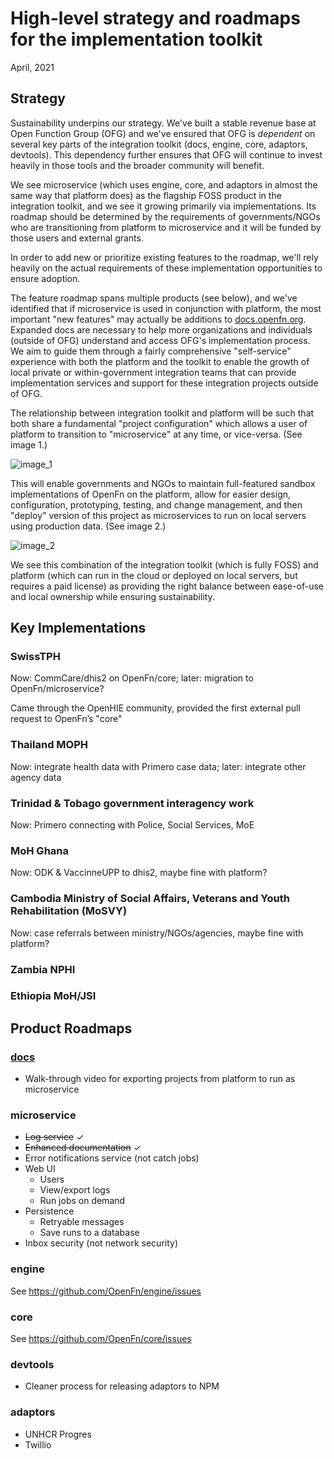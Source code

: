 # High-level strategy and roadmaps for the implementation toolkit

April, 2021

## Strategy

Sustainability underpins our strategy. We've built a stable revenue base at Open
Function Group (OFG) and we've ensured that OFG is _dependent_ on several key
parts of the integration toolkit (docs, engine, core, adaptors, devtools). This
dependency further ensures that OFG will continue to invest heavily in those
tools and the broader community will benefit.

We see microservice (which uses engine, core, and adaptors in almost the same
way that platform does) as the flagship FOSS product in the integration toolkit,
and we see it growing primarily via implementations. Its roadmap should be
determined by the requirements of governments/NGOs who are transitioning
from platform to microservice and it will be funded by those users and external
grants.

In order to add new or prioritize existing features to the roadmap, we'll rely
heavily on the actual requirements of these implementation opportunities to
ensure adoption.

The feature roadmap spans multiple products (see below), and we've identified
that if microservice is used in conjunction with platform, the most important
"new features" may actually be additions to
[docs.openfn.org](https://docs.openfn.org). Expanded docs are necessary to help
more organizations and individuals (outside of OFG) understand and access OFG's
implementation process. We aim to guide them through a fairly comprehensive
"self-service" experience with both the platform and the toolkit to enable the
growth of local private or within-government integration teams that can provide
implementation services and support for these integration projects outside of
OFG.

The relationship between integration toolkit and platform will be such that both
share a fundamental "project configuration" which allows a user of platform to
transition to "microservice" at any time, or vice-versa. (See image 1.)

![image_1](https://user-images.githubusercontent.com/8732845/116211532-d3028980-a73b-11eb-8936-d52909e62a63.png)

This will enable governments and NGOs to maintain full-featured sandbox
implementations of OpenFn on the platform, allow for easier design,
configuration, prototyping, testing, and change management, and then "deploy"
version of this project as microservices to run on local servers using
production data. (See image 2.)

![image_2](https://user-images.githubusercontent.com/8732845/116211579-e01f7880-a73b-11eb-9e7e-a69ceec35414.png)

We see this combination of the integration toolkit (which is fully FOSS) and
platform (which can run in the cloud or deployed on local servers, but requires
a paid license) as providing the right balance between ease-of-use and local
ownership while ensuring sustainability.

## Key Implementations

### SwissTPH

Now: CommCare/dhis2 on OpenFn/core; later: migration to OpenFn/microservice?

Came through the OpenHIE community, provided the first external pull request to
OpenFn’s "core"

### Thailand MOPH

Now: integrate health data with Primero case data; later: integrate other agency
data

### Trinidad & Tobago government interagency work

Now: Primero connecting with Police, Social Services, MoE

### MoH Ghana

Now: ODK & VaccinneUPP to dhis2, maybe fine with platform?

### Cambodia Ministry of Social Affairs, Veterans and Youth Rehabilitation (MoSVY)

Now: case referrals between ministry/NGOs/agencies, maybe fine with platform?

### Zambia NPHI

### Ethiopia MoH/JSI

## Product Roadmaps

### [docs](https://docs.openfn.org)

- Walk-through video for exporting projects from platform to run as microservice

### microservice

- ~~Log service~~ ✓
- ~~Enhanced documentation~~ ✓
- Error notifications service (not catch jobs)
- Web UI
  - Users
  - View/export logs
  - Run jobs on demand
- Persistence
  - Retryable messages
  - Save runs to a database
- Inbox security (not network security)

### engine

See https://github.com/OpenFn/engine/issues

### core

See https://github.com/OpenFn/core/issues

### devtools

- Cleaner process for releasing adaptors to NPM

### adaptors

- UNHCR Progres
- Twillio
